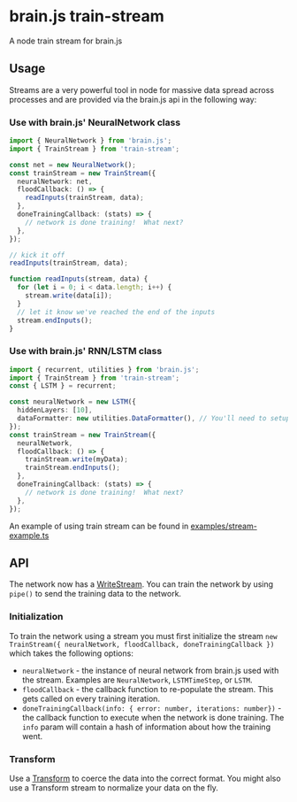 # brain.js train-stream
A node train stream for brain.js

## Usage

Streams are a very powerful tool in node for massive data spread across processes and are provided via the brain.js api in the following way:

### Use with brain.js' NeuralNetwork class
```typescript
import { NeuralNetwork } from 'brain.js';
import { TrainStream } from 'train-stream';

const net = new NeuralNetwork();
const trainStream = new TrainStream({
  neuralNetwork: net,
  floodCallback: () => {
    readInputs(trainStream, data);
  },
  doneTrainingCallback: (stats) => {
    // network is done training!  What next?
  },
});

// kick it off
readInputs(trainStream, data);

function readInputs(stream, data) {
  for (let i = 0; i < data.length; i++) {
    stream.write(data[i]);
  }
  // let it know we've reached the end of the inputs
  stream.endInputs();
}
```

### Use with brain.js' RNN/LSTM class
```typescript
import { recurrent, utilities } from 'brain.js';
import { TrainStream } from 'train-stream';
const { LSTM } = recurrent;

const neuralNetwork = new LSTM({
  hiddenLayers: [10],
  dataFormatter: new utilities.DataFormatter(), // You'll need to setup a dataformatter
});
const trainStream = new TrainStream({
  neuralNetwork,
  floodCallback: () => {
    trainStream.write(myData);
    trainStream.endInputs();
  },
  doneTrainingCallback: (stats) => {
    // network is done training!  What next?
  },
});

```

An example of using train stream can be found in [examples/stream-example.ts](examples/stream-example.ts)

## API
The network now has a [WriteStream](http://nodejs.org/api/stream.html#stream_class_stream_writable). You can train the network by using `pipe()` to send the training data to the network.

### Initialization

To train the network using a stream you must first initialize the stream `new TrainStream({ neuralNetwork, floodCallback, doneTrainingCallback })` which takes the following options:

- `neuralNetwork` - the instance of neural network from brain.js used with the stream.  Examples are `NeuralNetwork`, `LSTMTimeStep`, or `LSTM`.
- `floodCallback` - the callback function to re-populate the stream. This gets called on every training iteration.
- `doneTrainingCallback(info: { error: number, iterations: number})` - the callback function to execute when the network is done training. The `info` param will contain a hash of information about how the training went.

### Transform

Use a [Transform](http://nodejs.org/api/stream.html#stream_class_stream_transform) to coerce the data into the correct format. You might also use a Transform stream to normalize your data on the fly.
